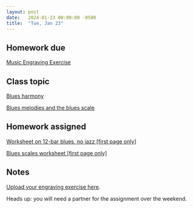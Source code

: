 ```yaml
---
layout: post
date:   2024-01-23 00:00:00 -0500
title:  "Tue, Jan 23"
---
```


## Homework due

[Music Engraving Exercise](https://gmuedu-my.sharepoint.com/:b:/g/personal/mlavengo_gmu_edu/ETaWywkMF9tOrGv_MXkEzOEB9r0dGKLG8LMnYXjBVca5rg?e=5ZDN4b)

## Class topic

[Blues harmony](https://viva.pressbooks.pub/openmusictheory/chapter/blues-harmony/)

[Blues melodies and the blues scale](https://viva.pressbooks.pub/openmusictheory/chapter/blues-melodies-and-the-blues-scale/)

## Homework assigned

[Worksheet on 12-bar blues, no jazz [first page only]](https://viva.pressbooks.pub/openmusictheory/chapter/blues-harmony/#assignments)

[Blues scales worksheet [first page only]](https://viva.pressbooks.pub/openmusictheory/chapter/blues-melodies-and-the-blues-scale/#assignments)

## Notes

[Upload your engraving exercise here](https://gmuedu-my.sharepoint.com/:f:/g/personal/mlavengo_gmu_edu/EjtuCHkVt-5Eq1xx1VdLxCoBUJm0TTi4m8UCqNa1QpQQMw).

Heads up: you will need a partner for the assignment over the weekend.